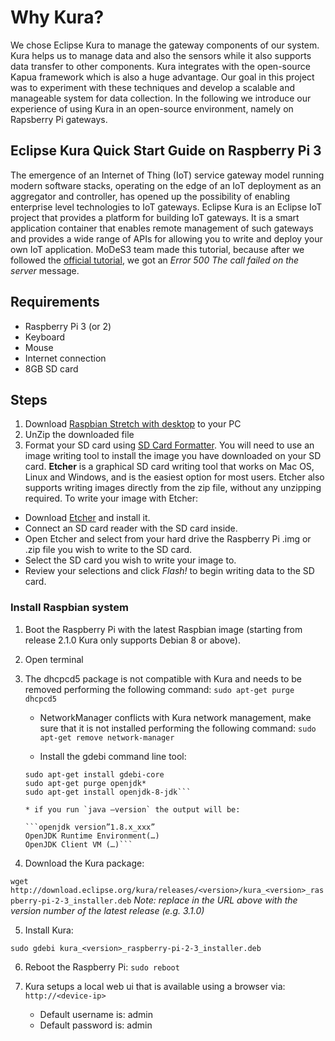 ﻿
# Why Kura?

We chose Eclipse Kura to manage the gateway components of our system. Kura helps us to manage data and also the sensors while it also supports data transfer to other components. Kura integrates with the open-source Kapua framework which is also a huge advantage. Our goal in this project was to experiment with these techniques and develop a scalable and manageable system for data collection. In the following we introduce our experience of using Kura in an open-source environment, namely on Rapsberry Pi gateways.


## Eclipse Kura Quick Start Guide on Raspberry Pi 3
 The emergence of an Internet of Thing (IoT) service gateway model running modern software stacks, operating on the edge of an IoT deployment as an aggregator and controller, has opened up the possibility of enabling enterprise level technologies to IoT gateways. Eclipse Kura is an Eclipse IoT project that provides a platform for building IoT gateways. It is a smart application container that enables remote management of such gateways and provides a wide range of APIs for allowing you to write and deploy your own IoT application. MoDeS3 team made this tutorial, because after we followed the [official tutorial](http://eclipse.github.io/kura/intro/raspberry-pi-quick-start.html), we got an *Error 500 The call failed on the server* message.


## Requirements

* Raspberry Pi 3 (or 2)
* Keyboard
* Mouse
* Internet connection
* 8GB SD card

## Steps

1. Download [Raspbian Stretch with desktop](https://www.raspberrypi.org/downloads/raspbian/) to your PC
2. UnZip the downloaded file
3. Format your SD card using [SD Card Formatter](https://www.sdcard.org/downloads/formatter_4/). You will need to use an image writing tool to install the image you have downloaded on your SD card. **Etcher** is a graphical SD card writing tool that works on Mac OS, Linux and Windows, and is the easiest option for most users. Etcher also supports writing images directly from the zip file, without any unzipping required. To write your image with Etcher:

* Download [Etcher](https://etcher.io/) and install it.
* Connect an SD card reader with the SD card inside.
* Open Etcher and select from your hard drive the Raspberry Pi .img or .zip file you wish to write to the SD card.
* Select the SD card you wish to write your image to.
* Review your selections and click *Flash!* to begin writing data to the SD card.

### Install Raspbian system

1. Boot the Raspberry Pi with the latest Raspbian image (starting from release 2.1.0 Kura only supports Debian 8 or above).
2. Open terminal
3. The dhcpcd5 package is not compatible with Kura and needs to be removed performing the following command: `sudo apt-get purge dhcpcd5`

	* NetworkManager conflicts with Kura network management, make sure that it is not installed performing the following command: `sudo apt-get remove network-manager`
	
	* Install the gdebi command line tool:
	
	```sudo apt-get update
	sudo apt-get install gdebi-core
	sudo apt-get purge openjdk*
	sudo apt-get install openjdk-8-jdk```
 
	* if you run `java –version` the output will be:
	
	```openjdk version”1.8.x_xxx”
	OpenJDK Runtime Environment(…)
	OpenJDK Client VM (…)```
	
4. Download the Kura package:

```wget http://download.eclipse.org/kura/releases/<version>/kura_<version>_raspberry-pi-2-3_installer.deb```
*Note: replace <version> in the URL above with the version number of the latest release (e.g. 3.1.0)*

5. Install Kura:

```sudo gdebi kura_<version>_raspberry-pi-2-3_installer.deb```

6. Reboot the Raspberry Pi: `sudo reboot`

7. Kura setups a local web ui that is available using a browser via: `http://<device-ip>`

	* Default username is: admin
	* Default password is: admin